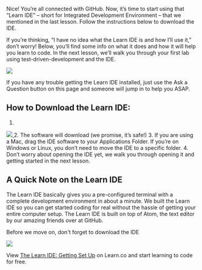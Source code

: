 Nice! You’re all connected with GitHub. Now, it’s time to start using that “Learn IDE” – short for Integrated Development Environment – that we mentioned in the last lesson. Follow the instructions below to download the IDE.

If you’re thinking, “I have no idea what the Learn IDE is and how I’ll use it,” don’t worry! Below, you’ll find some info on what it does and how it will help you learn to code. In the next lesson, we’ll walk you through your first lab using test-driven-development and the IDE. 

<a href="https://learn.co/ide-3/download">
  <img src="https://s3-us-west-2.amazonaws.com/curriculum-content/streamlined-onboarding/download-ide-button.png" />
</a>

If you have any trouble getting the Learn IDE installed, just use the Ask a Question button on this page and someone will jump in to help you ASAP.

## How to Download the Learn IDE:

1. <a href="https://learn.co/ide-3/download">
  <img src="https://s3-us-west-2.amazonaws.com/curriculum-content/streamlined-onboarding/download-ide-button.png" />
</a>  
2. The software will download (we promise, it’s safe!) 
3. If you are using a Mac, drag the IDE software to your Applications Folder. If you’re on Windows or Linux, you don’t need to move the IDE to a specific folder. 
4. Don’t worry about opening the IDE yet, we walk you through opening it and getting started in the next lesson.

## A Quick Note on the Learn IDE
The Learn IDE  basically gives you a pre-configured terminal with a complete development environment in about a minute. We built the Learn IDE so you can get started coding for real without the hassle of getting your entire computer setup. The Learn IDE is built on top of Atom, the text editor by our amazing friends over at GitHub.

Before we move on, don't forget to download the IDE

<a href="https://learn.co/ide-3/download">
  <img src="https://s3-us-west-2.amazonaws.com/curriculum-content/streamlined-onboarding/download-ide-button.png" />
</a>
<p class='util--hide'>View <a href='https://learn.co/lessons/the-learn-ide-getting-set-up'>The Learn IDE: Getting Set Up</a> on Learn.co and start learning to code for free.</p>
